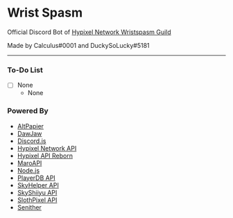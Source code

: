 # Wrist Spasm
Official Discord Bot of [Hypixel Network Wristspasm Guild](https://discord.gg/BjcMKKMHUf)<br />

Made by Calculus#0001 and DuckySoLucky#5181
<hr>

### To-Do List

- [ ] None
  - None

### Powered By

- [AltPapier](https://github.com/Altpapier/hypixel-discord-guild-bridge)
- [DawJaw](https://dawjaw.net/jacobs)
- [Discord.js](https://discord.js.org/)
- [Hypixel Network API](http://api.hypixel.net/)
- [Hypixel API Reborn](https://hypixel.stavzdev.me/#/)
- [MaroAPI](https://github.com/zt3h)
- [Node.js](https://nodejs.org/)
- [PlayerDB API](https://playerdb.co/)
- [SkyHelper API](https://github.com/Altpapier/SkyHelperAPI)
- [SkyShiiyu API](https://github.com/SkyCryptWebsite/SkyCrypt)
- [SlothPixel API](https://github.com/slothpixel)
- [Senither](https://github.com/Senither)

